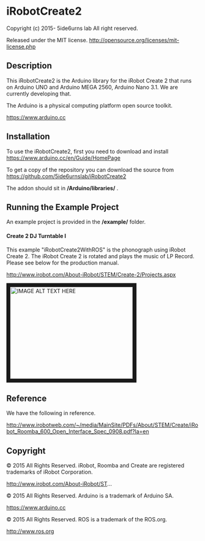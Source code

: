 # iRobotCreate2
Copyright (c) 2015- 5ide6urns lab All right reserved. 

Released under the MIT license. 
http://opensource.org/licenses/mit-license.php


## Description
This iRobotCreate2 is the Arduino library for the iRobot Create 2 that runs on Arduino UNO and Arduino MEGA 2560, Arduino Nano 3.1. We are currently developing that.

The Arduino is a physical computing platform open source toolkit.

https://www.arduino.cc


## Installation
To use the iRobotCreate2, first you need to download and install
https://www.arduino.cc/en/Guide/HomePage

To get a copy of the repository you can download the source from
https://github.com/5ide6urnslab/iRobotCreate2

The addon should sit in **/Arduino/libraries/** .

## Running the Example Project
An example project is provided in the **/example/** folder.

#### Create 2 DJ Turntable I
This example "iRobotCreate2WithROS" is the phonograph using iRobot Create 2. The iRobot Create 2 is rotated and plays the music of LP Record. Please see below for the production manual.

http://www.irobot.com/About-iRobot/STEM/Create-2/Projects.aspx

<a href="http://www.youtube.com/watch?feature=player_embedded&v=TV7yp2ephXI
" target="_blank"><img src="http://img.youtube.com/vi/TV7yp2ephXI/0.jpg" 
alt="IMAGE ALT TEXT HERE" width="320" height="240" border="10" /></a>

## Reference
We have the following in reference. 

http://www.irobotweb.com/~/media/MainSite/PDFs/About/STEM/Create/iRobot_Roomba_600_Open_Interface_Spec_0908.pdf?la=en

## Copyright
© 2015 All Rights Reserved. iRobot, Roomba and Create are registered trademarks of iRobot Corporation.
   
   http://www.irobot.com/About-iRobot/ST...

© 2015 All Rights Reserved.  Arduino is a trademark of Arduino SA.
   
   https://www.arduino.cc

© 2015 All Rights Reserved. ROS is a trademark of the ROS.org.

   http://www.ros.org
